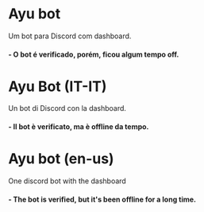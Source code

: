 # Ayu bot
Um bot para Discord com dashboard.

<h4>- O bot é verificado, porém, ficou algum tempo off.</h4>

# Ayu Bot (IT-IT)
Un bot di Discord con la dashboard.

<h4>- Il bot è verificato, ma è offline da tempo.</h4>

# Ayu bot (en-us)
One discord bot with the dashboard

<h4>- The bot is verified, but it's been offline for a long time.</h4>
